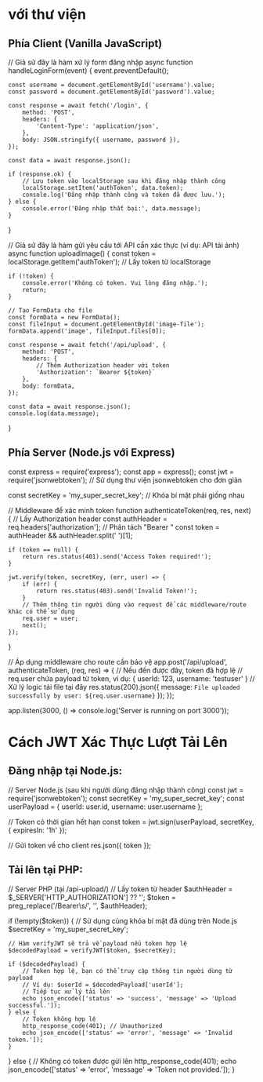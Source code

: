 # với thư viện

## Phía Client (Vanilla JavaScript)

// Giả sử đây là hàm xử lý form đăng nhập
async function handleLoginForm(event) {
    event.preventDefault();

    const username = document.getElementById('username').value;
    const password = document.getElementById('password').value;

    const response = await fetch('/login', {
        method: 'POST',
        headers: {
            'Content-Type': 'application/json',
        },
        body: JSON.stringify({ username, password }),
    });

    const data = await response.json();

    if (response.ok) {
        // Lưu token vào localStorage sau khi đăng nhập thành công
        localStorage.setItem('authToken', data.token);
        console.log('Đăng nhập thành công và token đã được lưu.');
    } else {
        console.error('Đăng nhập thất bại:', data.message);
    }
}

// Giả sử đây là hàm gửi yêu cầu tới API cần xác thực (ví dụ: API tải ảnh)
async function uploadImage() {
    const token = localStorage.getItem('authToken'); // Lấy token từ localStorage

    if (!token) {
        console.error('Không có token. Vui lòng đăng nhập.');
        return;
    }
    
    // Tạo FormData cho file
    const formData = new FormData();
    const fileInput = document.getElementById('image-file');
    formData.append('image', fileInput.files[0]);

    const response = await fetch('/api/upload', {
        method: 'POST',
        headers: {
            // Thêm Authorization header với token
            'Authorization': `Bearer ${token}`
        },
        body: formData,
    });

    const data = await response.json();
    console.log(data.message);
}

## Phía Server (Node.js với Express)

const express = require('express');
const app = express();
const jwt = require('jsonwebtoken'); // Sử dụng thư viện jsonwebtoken cho đơn giản

const secretKey = 'my_super_secret_key'; // Khóa bí mật phải giống nhau

// Middleware để xác minh token
function authenticateToken(req, res, next) {
    // Lấy Authorization header
    const authHeader = req.headers['authorization'];
    // Phân tách "Bearer <token>"
    const token = authHeader && authHeader.split(' ')[1];

    if (token == null) {
        return res.status(401).send('Access Token required!');
    }

    jwt.verify(token, secretKey, (err, user) => {
        if (err) {
            return res.status(403).send('Invalid Token!');
        }
        // Thêm thông tin người dùng vào request để các middleware/route khác có thể sử dụng
        req.user = user;
        next();
    });
}

// Áp dụng middleware cho route cần bảo vệ
app.post('/api/upload', authenticateToken, (req, res) => {
    // Nếu đến được đây, token đã hợp lệ
    // req.user chứa payload từ token, ví dụ: { userId: 123, username: 'testuser' }
    // Xử lý logic tải file tại đây
    res.status(200).json({ message: `File uploaded successfully by user: ${req.user.username}` });
});

app.listen(3000, () => console.log('Server is running on port 3000'));

# Cách JWT Xác Thực Lượt Tải Lên

## Đăng nhập tại Node.js:

// Server Node.js (sau khi người dùng đăng nhập thành công)
const jwt = require('jsonwebtoken');
const secretKey = 'my_super_secret_key';
const userPayload = { userId: user.id, username: user.username };

// Token có thời gian hết hạn
const token = jwt.sign(userPayload, secretKey, { expiresIn: '1h' });

// Gửi token về cho client
res.json({ token });

## Tải lên tại PHP:

// Server PHP (tại /api-upload/)
// Lấy token từ header
$authHeader = $_SERVER['HTTP_AUTHORIZATION'] ?? '';
$token = preg_replace('/Bearer\s/', '', $authHeader);

if (!empty($token)) {
    // Sử dụng cùng khóa bí mật đã dùng trên Node.js
    $secretKey = 'my_super_secret_key';
    
    // Hàm verifyJWT sẽ trả về payload nếu token hợp lệ
    $decodedPayload = verifyJWT($token, $secretKey);

    if ($decodedPayload) {
        // Token hợp lệ, bạn có thể truy cập thông tin người dùng từ payload
        // Ví dụ: $userId = $decodedPayload['userId'];
        // Tiếp tục xử lý tải lên
        echo json_encode(['status' => 'success', 'message' => 'Upload successful.']);
    } else {
        // Token không hợp lệ
        http_response_code(401); // Unauthorized
        echo json_encode(['status' => 'error', 'message' => 'Invalid token.']);
    }
} else {
    // Không có token được gửi lên
    http_response_code(401);
    echo json_encode(['status' => 'error', 'message' => 'Token not provided.']);
}

